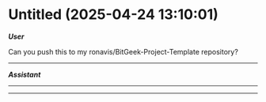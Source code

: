 <!-- Generated by SpecStory -->

# Untitled (2025-04-24 13:10:01)

_**User**_

Can you push this to my ronavis/BitGeek-Project-Template repository?

---

_**Assistant**_



---



---

